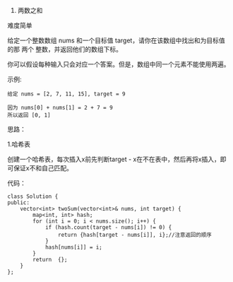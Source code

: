 1. 两数之和

难度简单

给定一个整数数组 nums 和一个目标值 target，请你在该数组中找出和为目标值的那 两个 整数，并返回他们的数组下标。

你可以假设每种输入只会对应一个答案。但是，数组中同一个元素不能使用两遍。

 

示例:

    给定 nums = [2, 7, 11, 15], target = 9
    
    因为 nums[0] + nums[1] = 2 + 7 = 9
    所以返回 [0, 1]



思路：

1.哈希表

创建一个哈希表，每次插入x前先判断target - x在不在表中，然后再将x插入，即可保证x不和自己匹配。

代码：

    class Solution {
    public:
        vector<int> twoSum(vector<int>& nums, int target) {
            map<int, int> hash;
            for (int i = 0; i < nums.size(); i++) {
                if (hash.count(target - nums[i]) != 0) {
                    return {hash[target - nums[i]], i};//注意返回的顺序
                }
                hash[nums[i]] = i;
            }
            return  {};
        }
    };


